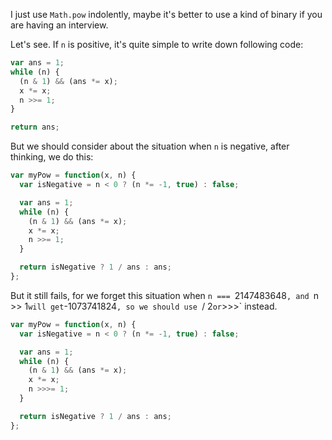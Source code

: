 I just use `Math.pow` indolently, maybe it's better to use a kind of binary if you are having an interview. 

Let's see. If `n` is positive, it's quite simple to write down following code:

```javascript
var ans = 1;
while (n) {
  (n & 1) && (ans *= x);
  x *= x;
  n >>= 1;
}

return ans;
```

But we should consider about the situation when `n` is negative, after thinking, we do this:

```javascript
var myPow = function(x, n) {
  var isNegative = n < 0 ? (n *= -1, true) : false;

  var ans = 1;
  while (n) {
    (n & 1) && (ans *= x);
    x *= x;
    n >>= 1;
  }

  return isNegative ? 1 / ans : ans;
};
```

But it still fails, for we forget this situation when `n === `2147483648`, and `n >> 1` will get `-1073741824`, so we should use `/ 2` or `>>>` instead.

```javascript
var myPow = function(x, n) {
  var isNegative = n < 0 ? (n *= -1, true) : false;

  var ans = 1;
  while (n) {
    (n & 1) && (ans *= x);
    x *= x;
    n >>>= 1;
  }

  return isNegative ? 1 / ans : ans;
};
```


